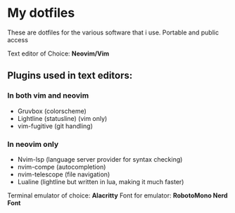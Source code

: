 # My dotfiles

These are dotfiles for the various software that i use. Portable and public access

Text editor of Choice: **Neovim/Vim**

## Plugins used in text editors:
### In both vim and neovim
- Gruvbox (colorscheme)
- Lightline (statusline) (vim only)
- vim-fugitive (git handling)
### In neovim only
- Nvim-lsp (language server provider for syntax checking)
- nvim-compe (autocompletion)
- nvim-telescope (file navigation)
- Lualine (lightline but written in lua, making it much faster)

Terminal emulator of choice: **Alacritty**
Font for emulator: **RobotoMono Nerd Font**

